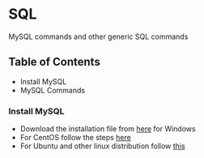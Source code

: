 # SQL
MySQL commands and other generic SQL commands

## Table of Contents
* Install MySQL
* MySQL Commands


### Install MySQL
* Download the installation file from [here](https://dev.mysql.com/downloads/mysql/) for Windows
* For CentOS follow the steps [here](https://dev.mysql.com/doc/refman/5.7/en/linux-installation-yum-repo.html)
* For Ubuntu and other linux distribution follow [this](https://dev.mysql.com/doc/refman/5.7/en/linux-installation-apt-repo.html)


